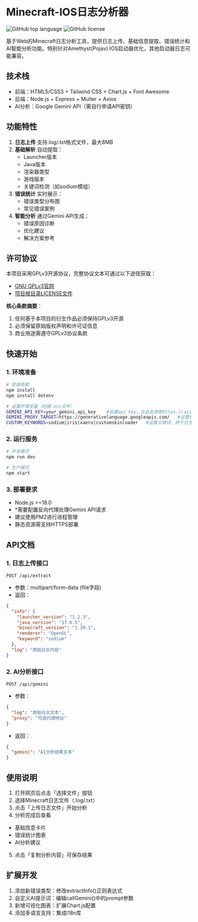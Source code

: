 # Minecraft-IOS日志分析器

![GitHub top language](https://github.com/LanRhyme/Web-MinecraftLogAnalyzer)
![GitHub license](https://img.shields.io/badge/license-GPLv3-blue.svg)

基于Web的Minecraft日志分析工具，提供日志上传、基础信息提取、错误统计和AI智能分析功能。特别针对Amethyst(Pojav) IOS启动器优化，其他启动器日志可能兼容。

## 技术栈
- 前端：HTML5/CSS3 + Tailwind CSS + Chart.js + Font Awesome
- 后端：Node.js + Express + Multer + Axios
- AI分析：Google Gemini API（需自行申请API密钥）

## 功能特性
1. **日志上传** 支持.log/.txt格式文件，最大8MB
2. **基础解析** 自动提取：
   - Launcher版本
   - Java版本
   - 渲染器类型
   - 游戏版本
   - 关键词检测（如sodium模组）
3. **错误统计** 实时展示：
   - 错误类型分布图
   - 常见错误案例
4. **智能分析** 通过Gemini API生成：
   - 错误原因诊断
   - 优化建议
   - 解决方案参考

## 许可协议
本项目采用GPLv3开源协议，完整协议文本可通过以下途径获取：
- [GNU GPLv3官网](https://www.gnu.org/licenses/gpl-3.0.en.html)
- [项目根目录LICENSE文件](./LICENSE)

**核心条款摘要**：
1. 任何基于本项目的衍生作品必须保持GPLv3开源
2. 必须保留原始版权声明和许可证信息
3. 商业用途需遵守GPLv3协议条款

## 快速开始

### 1. 环境准备
```bash
# 安装依赖
npm install
npm install dotenv

# 设置环境变量（创建.env文件）
GEMINI_API_KEY=your_gemini_api_key    #设置api key，在此处获取https://aistudio.google.com/app/apikey
GEMINI_PROXY_TARGET=https://generativelanguage.googleapis.com/   #设置代理地址，用于访问Gemini API，默认无反向代理https://generativelanguage.googleapis.com/
CUSTOM_KEYWORDS=sodium|iris|xaero|customskinloader   #设置关键词，用于日志关键词检测，使用 | 进行分隔
```

### 2. 运行服务
```bash
# 开发模式
npm run dev

# 生产模式
npm start
```

### 3. 部署要求
* Node.js >=18.0
* *需要配置反向代理处理Gemini API请求
* 建议使用PM2进行进程管理
* 静态资源需支持HTTPS部署

## API文档

### 1. 日志上传接口
`POST /api/extract`
* 参数：multipart/form-data (file字段)
* 返回：

```json
{
  "info": {
    "launcher_version": "1.2.3",
    "java_version": "17.0.5",
    "minecraft_version": "1.20.1",
    "renderer": "OpenGL",
    "keyword": "sodium"
  },
  "log": "原始日志内容"
}
```

### 2. AI分析接口
`POST /api/gemini`
* 参数：
```json
{
  "log": "原始日志文本",
  "proxy": "可选代理地址"
}
```
- 返回：
```json
{
  "gemini": "AI分析结果文本"
}
```
## 使用说明
1. 打开网页后点击「选择文件」按钮
2. 选择Minecraft日志文件（.log/.txt）
3. 点击「上传日志文件」开始分析
4. 分析完成后查看
* 基础信息卡片
* 错误统计图表
* AI分析建议
5. 点击「复制分析内容」可保存结果

## 扩展开发
1. 添加新错误类型：修改extractInfo()正则表达式
2. 自定义AI提示词：编辑callGemini()中的prompt参数
3. 新增可视化图表：扩展Chart.js配置
4. 添加多语言支持：集成i18n库

